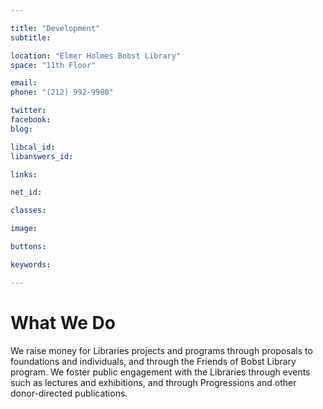 ```yaml
---

title: "Development"
subtitle: 

location: "Elmer Holmes Bobst Library"
space: "11th Floor"

email: 
phone: "(212) 992-9980"

twitter: 
facebook: 
blog:

libcal_id: 
libanswers_id: 

links:

net_id: 

classes:

image: 

buttons:

keywords:

---
```


# What We Do

We raise money for Libraries projects and programs through proposals to foundations and individuals, and through the Friends of Bobst Library program. We foster public engagement with the Libraries through events such as lectures and exhibitions, and through Progressions and other donor-directed publications.
